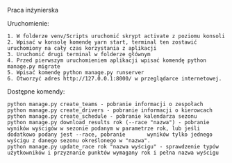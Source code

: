 Praca inżynierska

Uruchomienie:

    1. W folderze venv/Scripts uruchomić skrypt activate z poziomu konsoli
    2. Wpisać w konsolę komendę yarn start, terminal ten zostawić uruchomiony na cały czas korzystania z aplikacji
    3. Uruchomić drugi terminal w folderze głównym
    4. Przed pierwszym uruchomieniem aplikacji wpisać komendę python manage.py migrate
    5. Wpisać komendę python manage.py runserver
    6. Otworzyć adres http://127.0.0.1:8000/ w przeglądarce internetowej.

Dostępne komendy:

    python manage.py create_teams - pobranie informacji o zespołach
    python manage.py create_drivers - pobranie informacji o kierowcach
    python manage.py create_schedule - pobranie kalendarza sezonu
    python manage.py download_results rok (--race "nazwa") - pobranie wyników wyścigów w sezonie podanym w parametrze rok, lub jeśli dodatkowo podany jest --race, pobranie       wyników tylko jednego wyścigu z danego sezonu określonego w "nazwa". 
    python manage.py update_race rok "nazwa wyścigu" - sprawdzenie typów użytkowników i przyznanie punktów wymagany rok i pełna nazwa wyścigu
